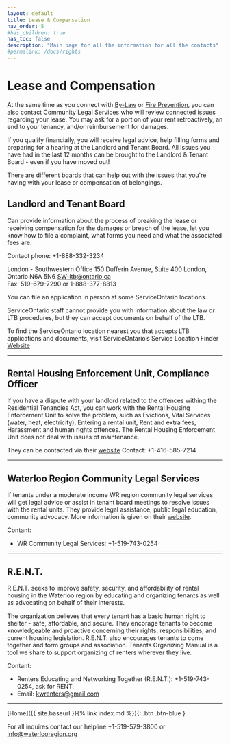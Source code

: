 ```yaml
---
layout: default
title: Lease & Compensation
nav_order: 5
#has_children: true
has_toc: false
description: "Main page for all the information for all the contacts"
#permalink: /docs/rights
---
```


# Lease and Compensation

At the same time as you connect with [By-Law](./docs/rights/by-law.md) or [Fire Prevention](./docs/rights/fireprevention.md), you can also contact Community Legal Services who will review connected issues regarding your lease. You may ask for a portion of your rent retroactively, an end to your tenancy, and/or reimbursement for damages.

If you qualify financially, you will receive legal advice, help filling forms and preparing for a hearing at the Landlord and Tenant Board. All issues you have had in the last 12 months can be brought to the Landlord & Tenant Board - even if you have moved out!

There are different boards that can help out with the issues that you're having with your lease or compensation of belongings.

## Landlord and Tenant Board

Can provide information about the process of breaking the lease or receiving compensation for the damages or breach of the lease, let you know how to file a complaint, what forms you need and what the associated fees are. 

Contact phone: +1-888-332-3234

London - Southwestern Office 
150 Dufferin Avenue, Suite 400
London, Ontario N6A 5N6 
SW-ltb@ontario.ca  
Fax: 519-679-7290 or 1-888-377-8813 

You can file an application in person at some ServiceOntario locations.

ServiceOntario staff cannot provide you with information about the law or LTB procedures, but they can accept documents on behalf of the LTB.

To find the ServiceOntario location nearest you that accepts LTB applications and documents, visit ServiceOntario’s Service Location Finder [Website](http://www.sjto.gov.on.ca/ltb/)

---

## Rental Housing Enforcement Unit, Compliance Officer

If you have a dispute with your landlord related to the offences withing the Residential Tenancies Act, you can work with the Rental Housing Enforcement Unit to solve the problem, such as Evictions, Vital Services (water, heat, electricity), Entering a rental unit, Rent and extra fees, Harassment and human rights offences. The Rental Housing Enforcement Unit does not deal with issues of maintenance.

They can be contacted via their [website](https://www.ontario.ca/page/solve-disagreement-your-landlord-or-tenant)
Contact: +1-416-585-7214

---

## Waterloo Region Community Legal Services

If tenants under a moderate income WR region community legal services will get legal advice or assist in tenant board meetings to resolve issues with the rental units. They provide legal assistance, public legal education, community advocacy. More information is given on their [website](http://wrcls.ca).

Contant:
 - WR Community Legal Services: +1-519-743-0254
 
--- 

## R.E.N.T.

R.E.N.T. seeks to improve safety, security, and affordability of rental housing in the Waterloo region by educating and organizing tenants as well as advocating on behalf of their interests.

The organization believes that every tenant has a basic human right to shelter - safe, affordable, and secure. They encorage tenants to become knowledgeable and proactive concerning their rights, responsibilities, and current housing legislation. R.E.N.T. also encourages tenants to come together and form groups and association. Tenants Organizing Manual is a tool we share to support organizing of renters wherever they live.

Contant:
 - Renters Educating and Networking Together (R.E.N.T.): +1-519-743-0254, ask for RENT.
 - Email: [kwrenters@gmail.com](mailto:kerenters@gmail.com)

---

[Home]({{ site.baseurl }}{% link index.md %}){: .btn .btn-blue }

For all inquires contact our helpline +1-519-579-3800 or [info@waterlooregion.org](mailto:info@waterlooregion.org)





